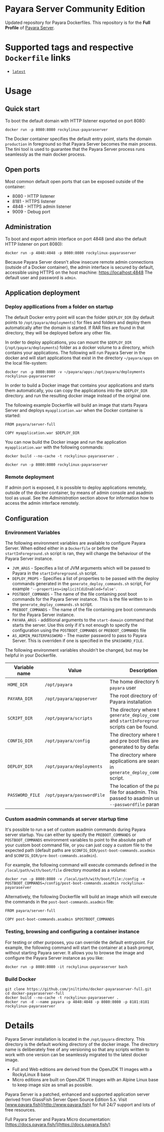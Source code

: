 #  Payara Server Community Edition

Updated repository for Payara Dockerfiles. This repository is for the **Full Profile** of [Payara Server](http://www.payara.fish).

# Supported tags and respective `Dockerfile` links

-	[`latest`](https://github.com/jniltinho/docker-payaraserver-full/blob/main/Dockerfile)


# Usage

## Quick start

To boot the default domain with HTTP listener exported on port 8080:

```
docker run -p 8080:8080 rockylinux-payaraserver
```

The Docker container specifies the default entry point, starts the domain `production` in foreground so that Payara Server becomes the main process. The tini tool is used to guarantee that the Payara Server process runs seamlessly as the main docker process.

## Open ports

Most common default open ports that can be exposed outside of the container:

 - 8080 - HTTP listener
 - 8181 - HTTPS listener
 - 4848 - HTTPS admin listener
 - 9009 - Debug port

## Administration

To boot and export admin interface on port 4848 (and also the default HTTP listener on port 8080):

```
docker run -p 4848:4848 -p 8080:8080 rockylinux-payaraserver
```

Because Payara Server doesn't allow insecure remote admin connections (outside of a Docker container), the admin interface is secured by default, accessible using HTTPS on the host machine: [https://localhost:4848](https://localhost:4848) The default user and password is `admin`.

## Application deployment


### Deploy appllications from a folder on startup

The default Docker entry point will scan the folder `$DEPLOY_DIR` (by default points to `/opt/payara/deployments`) for files and folders and deploy them automatically after the domain is started. If RAR files are found in that directory, they will be deployed before any other file.

In order to deploy applications, you can mount the `$DEPLOY_DIR` (`/opt/payara/deployments`) folder as a docker volume to a directory, which contains your applications. The following will run Payara Server in the docker and will start applications that exist in the directory `~/payara/apps` on the local file-system:

```
docker run -p 8080:8080 -v ~/payara/apps:/opt/payara/deployments rockylinux-payaraserver
```

In order to build a Docker image that contains your applications and starts them automatically, you can copy the applications into the `$DEPLOY_DIR` directory. and run the resulting docker image instead of the original one.

The following example Dockerfile will build an image that starts Payara Server and deploys `myapplication.war` when the Docker container is started:

```
FROM payara/server-full

COPY myapplication.war $DEPLOY_DIR
```

You can now build the Docker image and run the application `myapplication.war` with the following commands:

```
docker build --no-cache -t rockylinux-payaraserver .
```

```
docker run -p 8080:8080 rockylinux-payaraserver
```

### Remote deployment

If admin port is exposed, it is possible to deploy applications remotely, outside of the docker container, by means of admin console and asadmin tool as usual. See the *Administration* section above for information how to access the admin interface remotely.

## Configuration

### Environment Variables

The following environment variables are available to configure Payara Server. When edited either in a `Dockerfile` or before the `startInForeground.sh` script is ran, they will change the behaviour of the Payara Server instance.

- `JVM_ARGS` - Specifies a list of JVM arguments which will be passed to Payara in the `startInForeground.sh` script.
- `DEPLOY_PROPS` - Specifies a list of properties to be passed with the deploy commands generated in the `generate_deploy_commands.sh` script, For example `'--properties=implicitCdiEnabled=false'`.
- `POSTBOOT_COMMANDS` - The name of the file containing post boot commands for the Payara Server instance. This is the file written to in the `generate_deploy_commands.sh` script.
- `PREBOOT_COMMANDS` - The name of the file containing pre boot commands for the Payara Server instance.
- `PAYARA_ARGS` - additional arguments to the `start-domain` command that starts the server. Use this only if it's not enough to specify the configuration using the `POSTBOOT_COMMANDS` or `PREBOOT_COMMANDS` file
- `AS_ADMIN_MASTERPASSWORD` - The master password to pass to Payara Server. This is overriden if one is specified in the `$PASSWORD_FILE`.

The following environment variables shouldn't be changed, but may be helpful in your Dockerfile.

|  Variable name  |           Value            | Description |
| --------------- | -------------------------- | ----------- |
| `HOME_DIR`      | `/opt/payara`              | The home directory for the `payara` user |
| `PAYARA_DIR`    | `/opt/payara/appserver`    | The root directory of the Payara installation |
| `SCRIPT_DIR`    | `/opt/payara/scripts`      | The directory where the `generate_deploy_commands.sh` and `startInForeground.sh` scripts can be found. |
| `CONFIG_DIR`    | `/opt/payara/config`       | The directory where the post and pre boot files are generated to by default. |
| `DEPLOY_DIR`    | `/opt/payara/deployments`  | The directory where applications are searched for in `generate_deploy_commands.sh` script. |
| `PASSWORD_FILE` | `/opt/payara/passwordFile` | The location of the password file for asadmin. This can be passed to asadmin using the `--passwordfile` parameter. |

### Custom asadmin commands at server startup time

It's possible to run a set of custom asadmin commands during Payara server startup. You can either by specify the `PREBOOT_COMMANDS` or `POSTBOOT_COMMANDS` environment variables to point to the absolute path of your custom boot command file, or you can just copy a custom file to the expected path (default paths are `$CONFIG_DIR/post-boot-commands.asadmin` and `$CONFIG_DIR/pre-boot-commands.asadmin`).

For example, the following command will execute commands defined in the `/local/path/with/boot/file` directory mounted as a volume:

```
docker run -p 8080:8080 -v /local/path/with/boot/file:/config -e POSTBOOT_COMMANDS=/config/post-boot-commands.asadmin rockylinux-payaraserver
```

Alternatively, the following Dockerfile will build an image which will execute the commands in the `post-boot-commands.asadmin` file:

```
FROM payara/server-full

COPY post-boot-commands.asadmin $POSTBOOT_COMMANDS
```

### Testing, browsing and configuring a container instance

For testing or other purposes, you can override the default entrypoint. For example, the following command will start the container at a bash prompt, without starting Payara server. It allows you to browse the image and configure the Payara Server instance as you like:

```
docker run -p 8080:8080 -it rockylinux-payaraserver bash
```


### Build Docker

```
git clone https://github.com/jniltinho/docker-payaraserver-full.git
cd docker-payaraserver-full
docker build --no-cache -t rockylinux-payaraserver .
docker run -d --name payara -p 4848:4848 -p 8080:8080 -p 8181:8181 rockylinux-payaraserver
```


# Details

Payara Server installation is located in the `/opt/payara` directory. This directory is the default working directory of the docker image. The directory name is deliberately free of any versioning so that any scripts written to work with one version can be seamlessly migrated to the latest docker image.

- Full and Web editions are derived from the OpenJDK 11 images with a RockyLinux 8 base
- Micro editions are built on OpenJDK 11 images with an Alpine Linux base to keep image size as small as possible.

Payara Server is a patched, enhanced and supported application server derived from GlassFish Server Open Source Edition 5.x. Visit [www.payara.fish](http://www.payara.fish) for full 24/7 support and lots of free resources.

Full Payara Server and Payara Micro documentation: [https://docs.payara.fish/](https://docs.payara.fish/)
